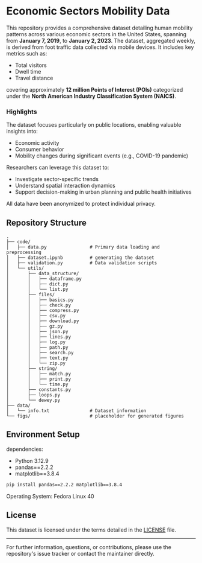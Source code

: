 # Economic Sectors Mobility Data

This repository provides a comprehensive dataset detailing human mobility patterns across various economic sectors in the United States, spanning from **January 7, 2019**, to **January 2, 2023**. The dataset, aggregated weekly, is derived from foot traffic data collected via mobile devices. It includes key metrics such as:

- Total visitors
- Dwell time
- Travel distance

covering approximately **12 million Points of Interest (POIs)** categorized under the **North American Industry Classification System (NAICS)**.

### Highlights

The dataset focuses particularly on public locations, enabling valuable insights into:

- Economic activity
- Consumer behavior
- Mobility changes during significant events (e.g., COVID-19 pandemic)

Researchers can leverage this dataset to:

- Investigate sector-specific trends
- Understand spatial interaction dynamics
- Support decision-making in urban planning and public health initiatives

All data have been anonymized to protect individual privacy.

## Repository Structure

```
.
├── code/
│   ├── data.py                # Primary data loading and preprocessing
│   ├── dataset.ipynb          # generating the dataset
│   ├── validation.py          # Data validation scripts
│   └── utils/
│       ├── data_structure/
│       │   ├── dataframe.py
│       │   ├── dict.py
│       │   └── list.py
│       ├── files/
│       │   ├── basics.py
│       │   ├── check.py
│       │   ├── compress.py
│       │   ├── csv.py
│       │   ├── download.py
│       │   ├── gz.py
│       │   ├── json.py
│       │   ├── lines.py
│       │   ├── log.py
│       │   ├── path.py
│       │   ├── search.py
│       │   ├── text.py
│       │   └── zip.py
│       ├── string/
│       │   ├── match.py
│       │   ├── print.py
│       │   └── time.py
│       ├── constants.py
│       ├── loops.py
│       └── dewey.py
├── data/
│   └── info.txt               # Dataset information
└── figs/                      # placeholder for generated figures
```

## Environment Setup

dependencies:

- Python 3.12.9
- pandas==2.2.2
- matplotlib==3.8.4

```bash
pip install pandas==2.2.2 matplotlib==3.8.4
```

Operating System: Fedora Linux 40

## License

This dataset is licensed under the terms detailed in the [LICENSE](LICENSE) file.

---

For further information, questions, or contributions, please use the repository's issue tracker or contact the maintainer directly.

